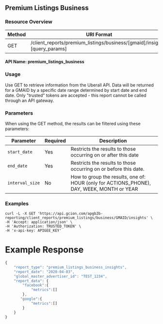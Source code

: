 ## Premium Listings Business

### Resource Overview

| Method | URI Format |
|---|---|
| GET | /client_reports/premium_listings/business/[gmaid]/insights?[query_params]

#### API Name: premium_listings_business
### Usage
Use GET to retrieve information from the Uberall API.  Data will be returned for a GMAID by a specific date range determined by start date and end date.  Only "trusted" tokens are accepted - this report cannot be called through an API gateway.

### Parameters

When using the GET method, the results can be filtered using these parameters:

| Parameter | Required | Description |
|---|---|---|
|`start_date`|Yes|Restricts the results to those occurring on or after this date|
|`end_date`|Yes|Restricts the results to those occurring on or before this date.|
|`interval_size`|No| How to group the results, one of: HOUR (only for ACTIONS_PHONE), DAY, WEEK, MONTH or YEAR|

### Examples

```
curl -L -X GET 'https://api.gcion.com/apgb2b-reporting/client_reports/premium_listings/business/GMAID/insights' \
-H 'Accept: application/json' \
-H 'Authorization: TRUSTED_TOKEN' \
-H 'x-api-key: APIGEE_KEY'
```

# Example Response
```javascript
{
    "report_type": "premium_listings_business_insights",
    "report_date": "2020-04-03",
    "global_master_advertiser_id": "TEST_1234",
    "report_data": {
        "facebook":{
            "metrics":[]
        },
       "google":{
            "metrics":[]
        }
    }
}
```
